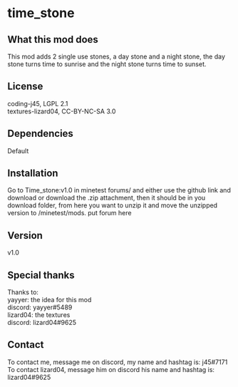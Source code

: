 # time_stone

## What this mod does
This mod adds 2 single use stones, a day stone and a night stone, the day stone turns time to sunrise and the night stone turns time to sunset.

## License
coding-j45, LGPL 2.1<br />
textures-lizard04, CC-BY-NC-SA 3.0

## Dependencies
Default

## Installation
Go to Time_stone:v1.0 in minetest forums\/ and either use the github link and download or download the .zip attachment, then it should be in you download folder, from here you want to unzip it and move the unzipped version to /minetest/mods.
put forum here

## Version
v1.0

## Special thanks
Thanks to:<br />
yayyer: the idea for this mod<br />
discord: yayyer#5489<br />
lizard04: the textures<br />
discord: lizard04#9625<br />

## Contact
To contact me, message me on discord, my name and hashtag is: j45#7171<br />
To contact lizard04, message him on discord his name and hashtag is: lizard04#9625<br />
